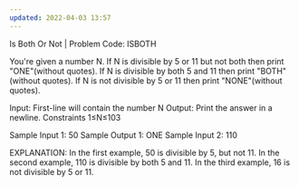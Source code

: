 ```yaml
---
updated: 2022-04-03 13:57
---
```

Is Both Or Not | Problem Code: ISBOTH

You're given a number N. If N is divisible by 5 or 11 but not both then print "ONE"(without quotes). If N is divisible by both 5 and 11 then print "BOTH"(without quotes). If N is not divisible by 5 or 11 then print "NONE"(without quotes).

Input:
First-line will contain the number N
Output:
Print the answer in a newline.
Constraints
1≤N≤103

Sample Input 1:
50
Sample Output 1:
ONE
Sample Input 2:
110

EXPLANATION:
In the first example, 50 is divisible by 5, but not 11.
In the second example, 110 is divisible by both 5 and 11.
In the third example, 16 is not divisible by 5 or 11.